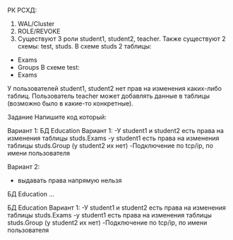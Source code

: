 
РК РСХД:

1) WAL/Cluster
2) ROLE/REVOKE
3) Существуют 3 роли student1, student2, teacher. 
Также существуют 2 схемы: test, studs. 
В схеме studs 2 таблицы: 
- Exams
- Groups
В схеме test:
- Exams

У пользователей student1, student2 нет прав на изменения каких-либо таблиц.
Пользователь teacher может добавлять данные в таблицы (возможно было в какие-то конкретные).

Задание
Напишите код который:

Вариант 1:
БД Education
Вариант 1:
-У student1 и student2 есть права на изменения таблицы studs.Exams
-у student1 есть права на изменения таблицы studs.Group (у student2 их нет)
-Подключение по tcp/ip, по имени пользователя

Вариант 2:

* выдавать права напрямую нельзя

БД Education
...

БД Education
Вариант 1:
-У student1 и student2 есть права на изменения таблицы studs.Exams
-у student1 есть права на изменения таблицы studs.Group (у student2 их нет)
-Подключение по tcp/ip, по имени пользователя